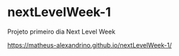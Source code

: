 # nextLevelWeek-1
Projeto primeiro dia Next Level Week

https://matheus-alexandrino.github.io/nextLevelWeek-1/
